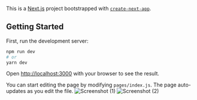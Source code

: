 This is a [Next.js](https://nextjs.org/) project bootstrapped with [`create-next-app`](https://github.com/vercel/next.js/tree/canary/packages/create-next-app).

## Getting Started

First, run the development server:

```bash
npm run dev
# or
yarn dev
```

Open [http://localhost:3000](http://localhost:3000) with your browser to see the result.

You can start editing the page by modifying `pages/index.js`. The page auto-updates as you edit the file.
![Screenshot (1)](https://user-images.githubusercontent.com/49337218/150312981-f818299e-3563-4433-807b-a40cb9e7df1b.png)
![Screenshot (2)](https://user-images.githubusercontent.com/49337218/150312993-61714e6d-cb6c-4284-8312-d2a430c4d45d.png)

